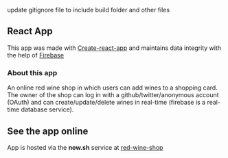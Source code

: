 update gitignore file to include build folder and other files

## React App
This app was made with [Create-react-app](https://github.com/facebookincubator/create-react-app) and maintains data integrity with the help of [Firebase](https://firebase.google.com/)

### About this app
An online red wine shop in which users can add wines to a shopping card.
The owner of the shop can log in with a github/twitter/anonymous account (OAuth) and can create/update/delete wines in real-time (firebase is a real-time database service).

## See the app online
App is hosted via the __now.sh__ service at [red-wine-shop](https://ns-zcmhqopsjh.now.sh)
